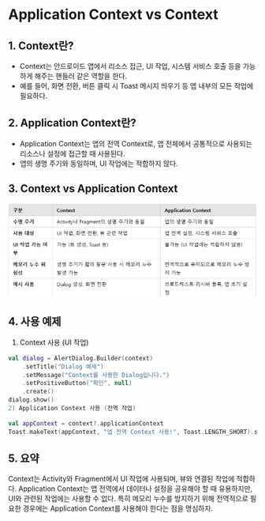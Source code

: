  # Application Context vs Context
## 1. Context란?
- Context는 안드로이드 앱에서 리소스 접근, UI 작업, 시스템 서비스 호출 등을 가능하게 해주는 핸들러 같은 역할을 한다.
- 예를 들어, 화면 전환, 버튼 클릭 시 Toast 메시지 띄우기 등 앱 내부의 모든 작업에 필요하다.
## 2. Application Context란?
- Application Context는 앱의 전역 Context로, 앱 전체에서 공통적으로 사용되는 리소스나 설정에 접근할 때 사용된다.
- 앱의 생명 주기와 동일하며, UI 작업에는 적합하지 않다.
## 3. Context vs Application Context
![alt text](image.png)

## 4. 사용 예제
1) Context 사용 (UI 작업)

```kotlin
val dialog = AlertDialog.Builder(context)
    .setTitle("Dialog 예제")
    .setMessage("Context를 사용한 Dialog입니다.")
    .setPositiveButton("확인", null)
    .create()
dialog.show()
2) Application Context 사용 (전역 작업)
```
```kotlin
val appContext = context?.applicationContext
Toast.makeText(appContext, "앱 전역 Context 사용!", Toast.LENGTH_SHORT).show()
```

## 5. 요약
Context는 Activity와 Fragment에서 UI 작업에 사용되며, 뷰와 연결된 작업에 적합하다.
Application Context는 앱 전역에서 데이터나 설정을 공유해야 할 때 유용하지만, UI와 관련된 작업에는 사용할 수 없다.
특히 메모리 누수를 방지하기 위해 전역적으로 필요한 경우에는 Application Context를 사용해야 한다는 점을 명심하자.